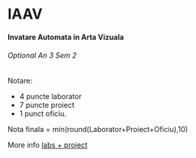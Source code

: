 # IAAV
#### Invatare Automata in Arta Vizuala


###### Optional An 3 Sem 2


Notare:
- 4 puncte laborator
- 7 puncte proiect
- 1 punct oficiu.

Nota finala = min(round(Laborator+Proiect+Oficiu),10)


More info [labs + project](https://docs.google.com/document/d/1FQFJ7wJvF6oxdSc6bfKuA30s19Z2VtbH5RuTV1Luo1g/edit)
